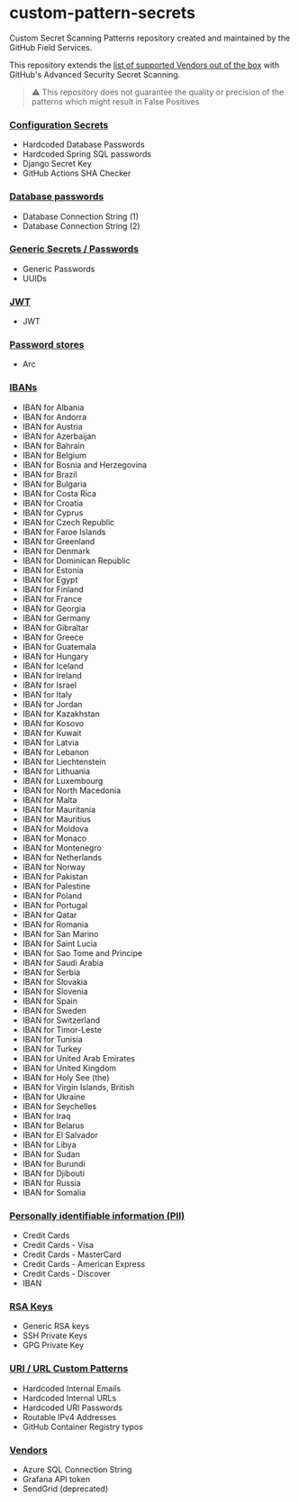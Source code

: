 # custom-pattern-secrets

Custom Secret Scanning Patterns repository created and maintained by the GitHub Field Services.

This repository extends the [list of supported Vendors out of the box](https://docs.github.com/en/enterprise-cloud@latest/code-security/secret-scanning/secret-scanning-patterns) with GitHub's Advanced Security Secret Scanning.

> :warning: This repository does not guarantee the quality or precision of the patterns which might result in False Positives


### [Configuration Secrets](./configs)

- Hardcoded Database Passwords
- Hardcoded Spring SQL passwords
- Django Secret Key
- GitHub Actions SHA Checker


### [Database passwords](./database)

- Database Connection String (1)
- Database Connection String (2)


### [Generic Secrets / Passwords](./generic)

- Generic Passwords
- UUIDs


### [JWT](./jwt)

- JWT


### [Password stores](./password_store)

- Arc


### [IBANs](./pii/generate_iban)

- IBAN for Albania
- IBAN for Andorra
- IBAN for Austria
- IBAN for Azerbaijan
- IBAN for Bahrain
- IBAN for Belgium
- IBAN for Bosnia and Herzegovina
- IBAN for Brazil
- IBAN for Bulgaria
- IBAN for Costa Rica
- IBAN for Croatia
- IBAN for Cyprus
- IBAN for Czech Republic
- IBAN for Faroe Islands
- IBAN for Greenland
- IBAN for Denmark
- IBAN for Dominican Republic
- IBAN for Estonia
- IBAN for Egypt
- IBAN for Finland
- IBAN for France
- IBAN for Georgia
- IBAN for Germany
- IBAN for Gibraltar
- IBAN for Greece
- IBAN for Guatemala
- IBAN for Hungary
- IBAN for Iceland
- IBAN for Ireland
- IBAN for Israel
- IBAN for Italy
- IBAN for Jordan
- IBAN for Kazakhstan
- IBAN for Kosovo
- IBAN for Kuwait
- IBAN for Latvia
- IBAN for Lebanon
- IBAN for Liechtenstein
- IBAN for Lithuania
- IBAN for Luxembourg
- IBAN for North Macedonia
- IBAN for Malta
- IBAN for Mauritania
- IBAN for Mauritius
- IBAN for Moldova
- IBAN for Monaco
- IBAN for Montenegro
- IBAN for Netherlands
- IBAN for Norway
- IBAN for Pakistan
- IBAN for Palestine
- IBAN for Poland
- IBAN for Portugal
- IBAN for Qatar
- IBAN for Romania
- IBAN for San Marino
- IBAN for Saint Lucia
- IBAN for Sao Tome and Principe
- IBAN for Saudi Arabia
- IBAN for Serbia
- IBAN for Slovakia
- IBAN for Slovenia
- IBAN for Spain
- IBAN for Sweden
- IBAN for Switzerland
- IBAN for Timor-Leste
- IBAN for Tunisia
- IBAN for Turkey
- IBAN for United Arab Emirates
- IBAN for United Kingdom
- IBAN for Holy See (the)
- IBAN for Virgin Islands, British
- IBAN for Ukraine
- IBAN for Seychelles
- IBAN for Iraq
- IBAN for Belarus
- IBAN for El Salvador
- IBAN for Libya
- IBAN for Sudan
- IBAN for Burundi
- IBAN for Djibouti
- IBAN for Russia
- IBAN for Somalia


### [Personally identifiable information (PII)](./pii)

- Credit Cards
- Credit Cards - Visa
- Credit Cards - MasterCard
- Credit Cards - American Express
- Credit Cards - Discover
- IBAN


### [RSA Keys](./rsa)

- Generic RSA keys
- SSH Private Keys
- GPG Private Key


### [URI / URL Custom Patterns](./uri)

- Hardcoded Internal Emails
- Hardcoded Internal URLs
- Hardcoded URI Passwords
- Routable IPv4 Addresses
- GitHub Container Registry typos


### [Vendors](./vendors)

- Azure SQL Connection String
- Grafana API token
- SendGrid (deprecated)


